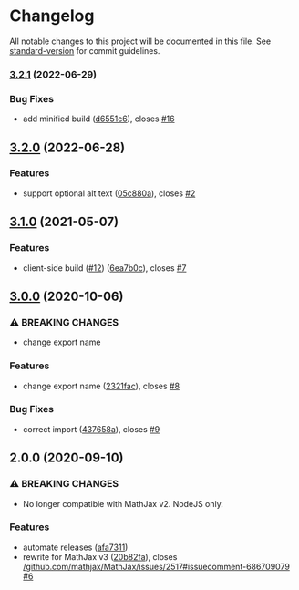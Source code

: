 # Changelog

All notable changes to this project will be documented in this file. See [standard-version](https://github.com/conventional-changelog/standard-version) for commit guidelines.

### [3.2.1](https://github.com/pkra/mathjax-img/compare/v3.2.0...v3.2.1) (2022-06-29)


### Bug Fixes

* add minified build ([d6551c6](https://github.com/pkra/mathjax-img/commit/d6551c633cdc48f2193d537964d7755ec31d4ff0)), closes [#16](https://github.com/pkra/mathjax-img/issues/16)

## [3.2.0](https://github.com/pkra/mathjax-img/compare/v3.1.0...v3.2.0) (2022-06-28)


### Features

* support optional alt text ([05c880a](https://github.com/pkra/mathjax-img/commit/05c880a6883d930e7d15d04744c4e25899ad22b1)), closes [#2](https://github.com/pkra/mathjax-img/issues/2)

## [3.1.0](https://github.com/pkra/mathjax-img/compare/v3.0.0...v3.1.0) (2021-05-07)


### Features

* client-side build ([#12](https://github.com/pkra/mathjax-img/issues/12)) ([6ea7b0c](https://github.com/pkra/mathjax-img/commit/6ea7b0cab83c6f07cb374fb1e2441cc1b00a49be)), closes [#7](https://github.com/pkra/mathjax-img/issues/7)

## [3.0.0](https://github.com/pkra/mathjax-img/compare/v2.0.0...v3.0.0) (2020-10-06)


### ⚠ BREAKING CHANGES

* change export name

### Features

* change export name ([2321fac](https://github.com/pkra/mathjax-img/commit/2321fac21a1fde07bb4277a7bb55df612d7523f7)), closes [#8](https://github.com/pkra/mathjax-img/issues/8)


### Bug Fixes

* correct import ([437658a](https://github.com/pkra/mathjax-img/commit/437658a182743d29b51a1c831ae69ee3c21fe441)), closes [#9](https://github.com/pkra/mathjax-img/issues/9)

## 2.0.0 (2020-09-10)


### ⚠ BREAKING CHANGES

* No longer compatible with MathJax v2. NodeJS only.

### Features

* automate releases ([afa7311](https://github.com/pkra/mathjax-img/commit/afa73112cc9a3be2293d7bdaa8f2cabd6b2809e6))
* rewrite for MathJax v3 ([20b82fa](https://github.com/pkra/mathjax-img/commit/20b82fa7c463656b376f3fc984ddd3b59bcd0a3d)), closes [/github.com/mathjax/MathJax/issues/2517#issuecomment-686709079](https://github.com/pkra//github.com/mathjax/MathJax/issues/2517/issues/issuecomment-686709079) [#6](https://github.com/pkra/mathjax-img/issues/6)
